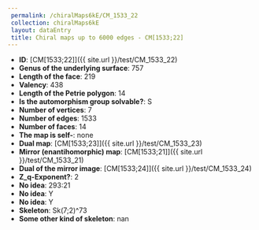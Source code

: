 ```yaml
--- 
 permalink: /chiralMaps6kE/CM_1533_22 
 collection: chiralMaps6kE
 layout: dataEntry
 title: Chiral maps up to 6000 edges - CM[1533;22]
---
```


- **ID**: [CM[1533;22]]({{ site.url }}/test/CM_1533_22)
- **Genus of the underlying surface**: 757
- **Length of the face**: 219
- **Valency**: 438
- **Length of the Petrie polygon**: 14
- **Is the automorphism group solvable?**: S
- **Number of vertices**: 7
- **Number of edges**: 1533
- **Number of faces**: 14
- **The map is self-**: none
- **Dual map**: [CM[1533;23]]({{ site.url }}/test/CM_1533_23)
- **Mirror (enantihomorphic) map**: [CM[1533;21]]({{ site.url }}/test/CM_1533_21)
- **Dual of the mirror image**: [CM[1533;24]]({{ site.url }}/test/CM_1533_24)
- **Z_q-Exponent?**: 2
- **No idea**:  293:21
- **No idea**: Y
- **No idea**: Y
- **Skeleton**: Sk(7;2)^73
- **Some other kind of skeleton**: nan
